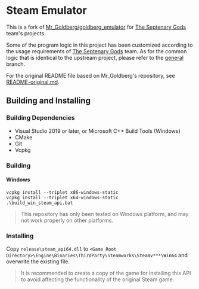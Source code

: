 # Steam Emulator

This is a fork of [Mr_Goldberg/goldberg_emulator](https://gitlab.com/Mr_Goldberg/goldberg_emulator) for [The Septenary Gods](https://github.com/orgs/The-Septenary-Gods) team's projects.

Some of the program logic in this project has been customized according to the usage requirements of [The Septenary Gods](https://github.com/orgs/The-Septenary-Gods) team. As for the common logic that is identical to the upstream project, please refer to the [general](https://github.com/The-Septenary-Gods/Steam-Emu/tree/general) branch.

For the original README file based on Mr_Goldberg's repository, see [README-original.md](./README-original.md).

## Building and Installing

### Building Dependencies

- Visual Studio 2019 or later, or Microsoft C++ Build Tools (Windows)
- CMake
- Git
- Vcpkg

### Building

#### Windows

``` Batch
vcpkg install --triplet x86-windows-static
vcpkg install --triplet x64-windows-static
.\build_win_steam_api.bat
```

> This repository has only been tested on Windows platform, and may not work properly on other platforms.

### Installing

Copy `release\steam_api64.dll` to `<Game Root Directory>\Engine\Binaries\ThirdParty\Steamworks\Steamv***\Win64` and overwrite the existing file.

> It is recommended to create a copy of the game for installing this API to avoid affecting the functionality of the original Steam game.
